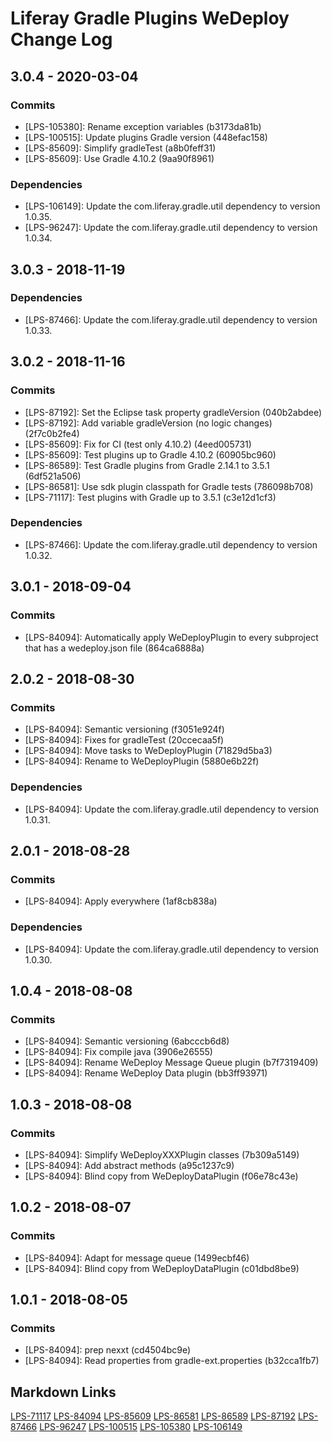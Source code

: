# Liferay Gradle Plugins WeDeploy Change Log

## 3.0.4 - 2020-03-04

### Commits
- [LPS-105380]: Rename exception variables (b3173da81b)
- [LPS-100515]: Update plugins Gradle version (448efac158)
- [LPS-85609]: Simplify gradleTest (a8b0feff31)
- [LPS-85609]: Use Gradle 4.10.2 (9aa90f8961)

### Dependencies
- [LPS-106149]: Update the com.liferay.gradle.util dependency to version 1.0.35.
- [LPS-96247]: Update the com.liferay.gradle.util dependency to version 1.0.34.

## 3.0.3 - 2018-11-19

### Dependencies
- [LPS-87466]: Update the com.liferay.gradle.util dependency to version 1.0.33.

## 3.0.2 - 2018-11-16

### Commits
- [LPS-87192]: Set the Eclipse task property gradleVersion (040b2abdee)
- [LPS-87192]: Add variable gradleVersion (no logic changes) (2f7c0b2fe4)
- [LPS-85609]: Fix for CI (test only 4.10.2) (4eed005731)
- [LPS-85609]: Test plugins up to Gradle 4.10.2 (60905bc960)
- [LPS-86589]: Test Gradle plugins from Gradle 2.14.1 to 3.5.1 (6df521a506)
- [LPS-86581]: Use sdk plugin classpath for Gradle tests (786098b708)
- [LPS-71117]: Test plugins with Gradle up to 3.5.1 (c3e12d1cf3)

### Dependencies
- [LPS-87466]: Update the com.liferay.gradle.util dependency to version 1.0.32.

## 3.0.1 - 2018-09-04

### Commits
- [LPS-84094]: Automatically apply WeDeployPlugin to every subproject that has a
wedeploy.json file (864ca6888a)

## 2.0.2 - 2018-08-30

### Commits
- [LPS-84094]: Semantic versioning (f3051e924f)
- [LPS-84094]: Fixes for gradleTest (20ccecaa5f)
- [LPS-84094]: Move tasks to WeDeployPlugin (71829d5ba3)
- [LPS-84094]: Rename to WeDeployPlugin (5880e6b22f)

### Dependencies
- [LPS-84094]: Update the com.liferay.gradle.util dependency to version 1.0.31.

## 2.0.1 - 2018-08-28

### Commits
- [LPS-84094]: Apply everywhere (1af8cb838a)

### Dependencies
- [LPS-84094]: Update the com.liferay.gradle.util dependency to version 1.0.30.

## 1.0.4 - 2018-08-08

### Commits
- [LPS-84094]: Semantic versioning (6abcccb6d8)
- [LPS-84094]: Fix compile java (3906e26555)
- [LPS-84094]: Rename WeDeploy Message Queue plugin (b7f7319409)
- [LPS-84094]: Rename WeDeploy Data plugin (bb3ff93971)

## 1.0.3 - 2018-08-08

### Commits
- [LPS-84094]: Simplify WeDeployXXXPlugin classes (7b309a5149)
- [LPS-84094]: Add abstract methods (a95c1237c9)
- [LPS-84094]: Blind copy from WeDeployDataPlugin (f06e78c43e)

## 1.0.2 - 2018-08-07

### Commits
- [LPS-84094]: Adapt for message queue (1499ecbf46)
- [LPS-84094]: Blind copy from WeDeployDataPlugin (c01dbd8be9)

## 1.0.1 - 2018-08-05

### Commits
- [LPS-84094]: prep nexxt (cd4504bc9e)
- [LPS-84094]: Read properties from gradle-ext.properties (b32cca1fb7)

## Markdown Links
[LPS-71117](https://issues.liferay.com/browse/LPS-71117)
[LPS-84094](https://issues.liferay.com/browse/LPS-84094)
[LPS-85609](https://issues.liferay.com/browse/LPS-85609)
[LPS-86581](https://issues.liferay.com/browse/LPS-86581)
[LPS-86589](https://issues.liferay.com/browse/LPS-86589)
[LPS-87192](https://issues.liferay.com/browse/LPS-87192)
[LPS-87466](https://issues.liferay.com/browse/LPS-87466)
[LPS-96247](https://issues.liferay.com/browse/LPS-96247)
[LPS-100515](https://issues.liferay.com/browse/LPS-100515)
[LPS-105380](https://issues.liferay.com/browse/LPS-105380)
[LPS-106149](https://issues.liferay.com/browse/LPS-106149)